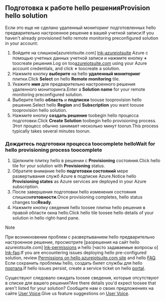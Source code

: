 ## <a name="provision-hello-solution"></a><span data-ttu-id="c74bc-101">Подготовка к работе hello решения</span><span class="sxs-lookup"><span data-stu-id="c74bc-101">Provision hello solution</span></span>

<span data-ttu-id="c74bc-102">Если это еще не сделано удаленный мониторинг подготовленных hello предварительно настроенное решение в вашей учетной записи:</span><span class="sxs-lookup"><span data-stu-id="c74bc-102">If you haven't already provisioned hello remote monitoring preconfigured solution in your account:</span></span>

1. <span data-ttu-id="c74bc-103">Войдите на слишком[azureiotsuite.com] [ lnk-azureiotsuite] Azure с помощью учетных данных учетной записи и нажмите кнопку  **+**  toocreate решения.</span><span class="sxs-lookup"><span data-stu-id="c74bc-103">Log on too[azureiotsuite.com][lnk-azureiotsuite] using your Azure account credentials, and click **+** toocreate a solution.</span></span>
2. <span data-ttu-id="c74bc-104">Нажмите кнопку **выберите** на hello **удаленный мониторинг** плитки.</span><span class="sxs-lookup"><span data-stu-id="c74bc-104">Click **Select** on hello **Remote monitoring** tile.</span></span>
3. <span data-ttu-id="c74bc-105">Укажите **имя** для предварительно настроенного решения удаленного мониторинга.</span><span class="sxs-lookup"><span data-stu-id="c74bc-105">Enter a **Solution name** for your remote monitoring preconfigured solution.</span></span>
4. <span data-ttu-id="c74bc-106">Выберите hello **область** и **подписки** toouse tooprovision hello решение.</span><span class="sxs-lookup"><span data-stu-id="c74bc-106">Select hello **Region** and **Subscription** you want toouse tooprovision hello solution.</span></span>
5. <span data-ttu-id="c74bc-107">Нажмите кнопку **создать решение** toobegin hello процесса подготовки.</span><span class="sxs-lookup"><span data-stu-id="c74bc-107">Click **Create Solution** toobegin hello provisioning process.</span></span> <span data-ttu-id="c74bc-108">Этот процесс обычно занимает несколько минут toorun.</span><span class="sxs-lookup"><span data-stu-id="c74bc-108">This process typically takes several minutes toorun.</span></span>

### <a name="wait-for-hello-provisioning-process-toocomplete"></a><span data-ttu-id="c74bc-109">Дождитесь подготовки процесса toocomplete hello</span><span class="sxs-lookup"><span data-stu-id="c74bc-109">Wait for hello provisioning process toocomplete</span></span>
1. <span data-ttu-id="c74bc-110">Щелкните плитку hello в решении с **Provisioning** состояния.</span><span class="sxs-lookup"><span data-stu-id="c74bc-110">Click hello tile for your solution with **Provisioning** status.</span></span>
2. <span data-ttu-id="c74bc-111">Обратите внимание hello **подготовки состояний** мере развертывания служб Azure в подписке Azure.</span><span class="sxs-lookup"><span data-stu-id="c74bc-111">Notice hello **Provisioning states** as Azure services are deployed in your Azure subscription.</span></span>
3. <span data-ttu-id="c74bc-112">После завершения подготовки hello изменения состояния слишком**готовности**.</span><span class="sxs-lookup"><span data-stu-id="c74bc-112">Once provisioning completes, hello status changes too**Ready**.</span></span>
4. <span data-ttu-id="c74bc-113">Нажмите кнопку сведения hello toosee плитки hello решения в правой области окна hello.</span><span class="sxs-lookup"><span data-stu-id="c74bc-113">Click hello tile toosee hello details of your solution in hello right-hand pane.</span></span>

> [!NOTE]
> <span data-ttu-id="c74bc-114">При возникновении проблем с развертыванием hello предварительно настроенное решение, просмотрите [разрешения на сайт hello azureiotsuite.com] [ lnk-permissions] и hello [часто задаваемые вопросы о] [ lnk-faq].</span><span class="sxs-lookup"><span data-stu-id="c74bc-114">If you are encountering issues deploying hello pre-configured solution, review [Permissions on hello azureiotsuite.com site][lnk-permissions] and hello [FAQ][lnk-faq].</span></span> <span data-ttu-id="c74bc-115">Если сохранить проблемы hello, создать билет службы для hello [портала][lnk-portal].</span><span class="sxs-lookup"><span data-stu-id="c74bc-115">If hello issues persist, create a service ticket on hello [portal][lnk-portal].</span></span>
> 
> 

<span data-ttu-id="c74bc-116">Существуют следовало ожидать toosee сведения, которые отсутствуют в списке для вашего решения?</span><span class="sxs-lookup"><span data-stu-id="c74bc-116">Are there details you'd expect toosee that aren't listed for your solution?</span></span> <span data-ttu-id="c74bc-117">Сообщите нам о своих предложениях на сайте [User Voice](https://feedback.azure.com/forums/321918-azure-iot).</span><span class="sxs-lookup"><span data-stu-id="c74bc-117">Give us feature suggestions on [User Voice](https://feedback.azure.com/forums/321918-azure-iot).</span></span>

[lnk-azureiotsuite]: https://www.azureiotsuite.com
[lnk-permissions]: ../articles/iot-suite/iot-suite-permissions.md
[lnk-portal]: http://portal.azure.com/
[lnk-faq]: ../articles/iot-suite/iot-suite-faq.md